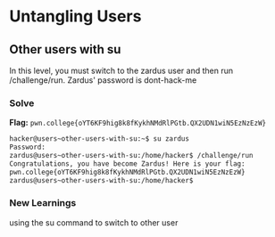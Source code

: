 # Untangling Users

## Other users with su
 In this level, you must switch to the zardus user and then run /challenge/run. Zardus' password is dont-hack-me

### Solve
**Flag:** `pwn.college{oYT6KF9hig8k8fKykhNMdRlPGtb.QX2UDN1wiN5EzNzEzW}`


```bash
hacker@users~other-users-with-su:~$ su zardus
Password: 
zardus@users~other-users-with-su:/home/hacker$ /challenge/run
Congratulations, you have become Zardus! Here is your flag:
pwn.college{oYT6KF9hig8k8fKykhNMdRlPGtb.QX2UDN1wiN5EzNzEzW}
zardus@users~other-users-with-su:/home/hacker$ 
```
### New Learnings
using the su command to switch to other user